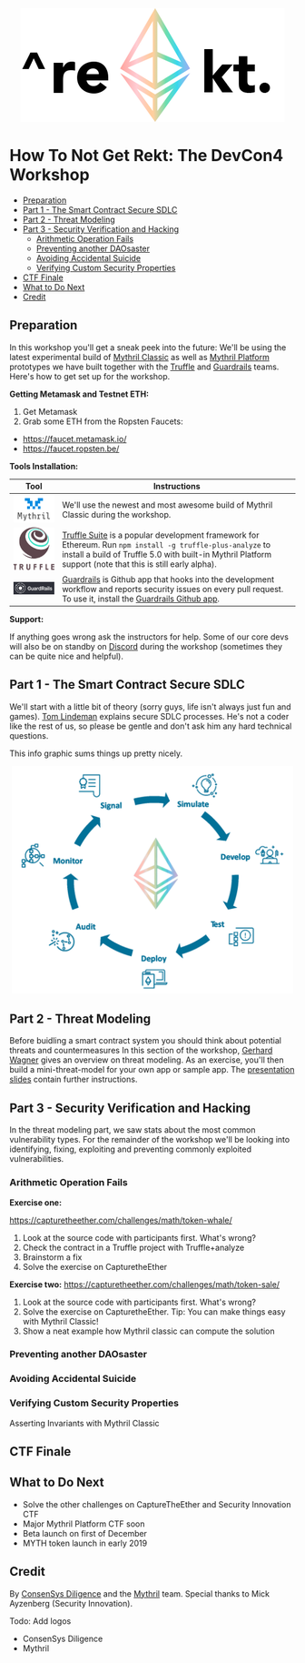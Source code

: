 <p align="center">
	<img src="/static/notrekt-logo.png" height="200px"/>
</p>

# How To Not Get Rekt: The DevCon4 Workshop

  * [Preparation](#preparation)
  * [Part 1 - The Smart Contract Secure SDLC](#part-1---the-smart-contract-secure-sdlc)
  * [Part 2 - Threat Modeling](#part-2---threat-modeling)
  * [Part 3 - Security Verification and Hacking](#part-3---security-verification-and-hacking)
    + [Arithmetic Operation Fails](#arithmetic-operation-fails)
    + [Preventing another DAOsaster](#preventing-another-daosaster)
    + [Avoiding Accidental Suicide](#avoiding-accidental-suicide)
    + [Verifying Custom Security Properties](#verifying-custom-security-properties)
  * [CTF Finale](#ctf-finale)
  * [What to Do Next](#what-to-do-next)
  * [Credit](#credit)

## Preparation

In this workshop you'll get a sneak peek into the future: We'll be using the latest experimental build of [Mythril Classic](https://www.guardrails.io) as well as [Mythril Platform](https://mythril.ai) prototypes we have built together with the [Truffle](https://truffleframework.com) and [Guardrails](https://www.guardrails.io) teams. Here's how to get set up for the workshop.

**Getting Metamask and Testnet ETH:**

1. Get Metamask
2. Grab some ETH from the Ropsten Faucets: 

- https://faucet.metamask.io/
- https://faucet.ropsten.be/

**Tools Installation:**

| Tool        |  Instructions           | 
| :-------------: |-------------| 
| <img src="/static/mythril_new.png" width="180px"/>  | We'll use the newest and most awesome build of Mythril Classic during the workshop. 
|<img src="/static/truffle.png" width="90px"/>  |  [Truffle Suite](https://truffleframework.com) is a popular development framework for Ethereum. Run `npm install -g truffle-plus-analyze` to install a build of Truffle 5.0 with built-in Mythril Platform support (note that this is still early alpha).
| <img src="/static/guardrails.png" width="200px"/> | [Guardrails](https://www.guardrails.io) is Github app that hooks into the development workflow and reports security issues on every pull request. To use it, install the [Guardrails Github app](https://github.com/apps/guardrails).

**Support:**

If anything goes wrong ask the instructors for help. Some of our core devs will also be on standby on [Discord](https://discord.gg/E3YrVtG) during the workshop (sometimes they can be quite nice and helpful).

## Part 1 - The Smart Contract Secure SDLC

We'll start with a little bit of theory (sorry guys, life isn't always just fun and games). [Tom Lindeman](https://twitter.com/EtherDotBlue) explains secure SDLC processes. He's not a coder like the rest of us, so please be gentle and don't ask him any hard technical questions.

This info graphic sums things up pretty nicely.

<p align="center">
	<img src="/static/sdlc.png" height="400px"/>
</p>

## Part 2 - Threat Modeling

Before buidling a smart contract system you should think about potential threats and countermeasures In this section of the workshop, [Gerhard Wagner](https://twitter.com/g3rh4rdw4gn3r) gives an overview on threat modeling. As an exercise, you'll then build a mini-threat-model for your own app or sample app. The [presentation slides](slides/How_to_Not_Get_Rekt_Part_1_Threat_Modeling.pdf) contain further instructions.

## Part 3 - Security Verification and Hacking

In the threat modeling part, we saw stats about the most common vulnerability types. For the remainder of the workshop we'll be looking into identifying, fixing, exploiting and preventing commonly exploited vulnerabilities.

### Arithmetic Operation Fails

**Exercise one:**

https://capturetheether.com/challenges/math/token-whale/

1. Look at the source code with participants first. What's wrong?
2. Check the contract in a Truffle project with Truffle+analyze
3. Brainstorm a fix
4. Solve the exercise on CapturetheEther

**Exercise two:**
https://capturetheether.com/challenges/math/token-sale/

1. Look at the source code with participants first. What's wrong?
2. Solve the exercise on CapturetheEther. Tip: You can make things easy with Mythril Classic!
3. Show a neat example how Mythril classic can compute the solution

### Preventing another DAOsaster


### Avoiding Accidental Suicide


### Verifying Custom Security Properties

Asserting Invariants with Mythril Classic

## CTF Finale

## What to Do Next

- Solve the other challenges on CaptureTheEther and Security Innovation CTF
- Major Mythril Platform CTF soon
- Beta launch on first of December
- MYTH token launch in early 2019

## Credit

By [ConsenSys Diligence](https://consensys.net/diligence/) and the [Mythril](https://mythril.ai) team. Special thanks to Mick Ayzenberg (Security Innovation).

Todo: Add logos

- ConsenSys Diligence
- Mythril

